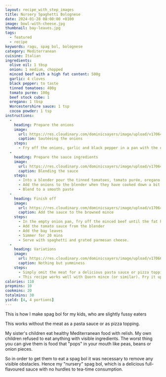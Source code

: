 ```yaml
---
layout: recipe_with_step_images
title: Nursery Spaghetti Bolognese
date: 2024-01-28 08:00:00 +0100
image: bowl-with-cheese.jpg
thumbnail: bay-leaves.jpg
tags:
  - featured
  - recipe
keywords: ragu, spag bol, bolognese
category: Mediterranean
cuisine: Italian
ingredients:
  olive oil: 1 tbsp
  onion: 1 medium, chopped
  minced beef with a high fat content: 500g
  garlic: 4 cloves
  black pepper: to taste
  tinned tomatoes: 400g
  tomato purée: 100g
  beef stock cube: 1
  oregano: 1 tbsp
  Worcestershire sauce: 1 tsp
  cocoa powder: 1 tsp
instructions:
  -
    heading: Prepare the onions
    image:
      url: https://res.cloudinary.com/dominicsayers/image/upload/v1706457407/blog/2024-01-28-nursery-spag-bol/onions.jpg
      caption: Sautéeing the onions
    steps:
      - Fry off the onions, garlic and black pepper in a pan with the olive oil
  -
    heading: Prepare the sauce ingredients
    image:
      url: https://res.cloudinary.com/dominicsayers/image/upload/v1706457408/blog/2024-01-28-nursery-spag-bol/blender.jpg
      caption: Blending the sauce
    steps:
      - Into a blender pour the tinned tomatoes, tomato purée, oregano and Worcestershire sauce. Add the stock cube and the cocoa powder.
      - Add the onions to the blender when they have cooked down a bit
      - Blend to a smooth paste
  -
    heading: Finish off
    image:
      url: https://res.cloudinary.com/dominicsayers/image/upload/v1706457408/blog/2024-01-28-nursery-spag-bol/combine.jpg
      caption: Add the sauce to the browned mince
    steps:
      - In the empty onion pan, fry off the minced beef until the fat has rendered down to a visible liquid
      - Add the tomato sauce from the blender
      - Add the bay leaves
      - Simmer for 20 mins
      - Serve with spaghetti and grated parmesan cheese.
  -
    heading: Variations
    image:
      url: https://res.cloudinary.com/dominicsayers/image/upload/v1706638890/blog/2024-01-28-nursery-spag-bol/IMG20240129192544.jpg
      caption: Nothing but yumminess
    steps:
      - Simply omit the meat for a delicious pasta sauce or pizza topping.
      - This recipe works well with Quorn mince (or similar). Fry it up like the meat but use copious olive oil to make up for the taste lost by not using meat. Like 50-100ml of olive oil if you can afford it.
calories: 110
prepmins: 10
cookmins: 20
totalmins: 30
yield: [4, 4 portions]
---
```

<!--excerpt.start-->
This is how I make spag bol for my kids, who are slightly fussy eaters
<!--excerpt.end-->

This works without the meat as a pasta sauce or as pizza topping.

My sister's children eat healthy Mediterranean food with relish. My own children refused to eat anything with visible ingredients. The worst thing you can give them is food that "pops" in your mouth like peas, beans or onion pieces.

So in order to get them to eat a spag bol it was necessary to remove any visible obstacles. Hence my "nursery" spag bol, which is a delicious full-flavoured sauce with no hurdles to tea-time consumption.
